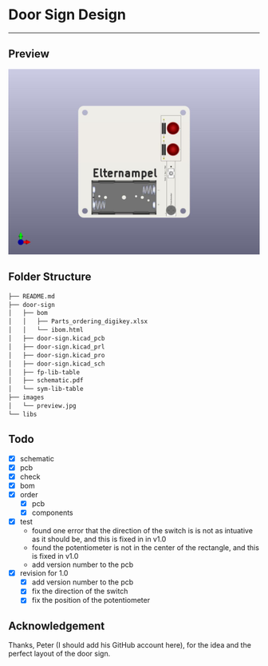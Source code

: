 # Door Sign Design
---
## Preview
![Door Sign](./images/preview.jpg)

## Folder Structure
```bash
├── README.md
├── door-sign
│   ├── bom
│   │   ├── Parts_ordering_digikey.xlsx
│   │   └── ibom.html
│   ├── door-sign.kicad_pcb
│   ├── door-sign.kicad_prl
│   ├── door-sign.kicad_pro
│   ├── door-sign.kicad_sch
│   ├── fp-lib-table
│   ├── schematic.pdf
│   └── sym-lib-table
├── images
│   └── preview.jpg
└── libs
```

## Todo
- [x] schematic
- [x] pcb
- [x] check
- [x] bom
- [x] order
    - [x] pcb
    - [x] components
- [x] test
    - found one error that the direction of the switch is is not as intuative as it should be, and this is fixed in in v1.0
    - found the potentiometer is not in the center of the rectangle, and this is fixed in v1.0
    - add version number to the pcb
- [x] revision for 1.0
    - [x] add version number to the pcb
    - [x] fix the direction of the switch
    - [x] fix the position of the potentiometer

## Acknowledgement
Thanks, Peter (I should add his GitHub account here), for the idea and the perfect layout of the door sign.